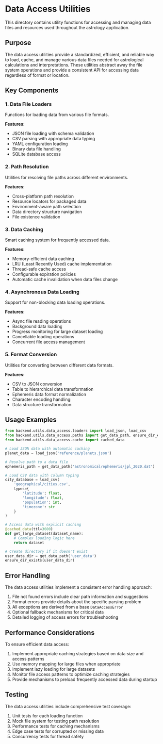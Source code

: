 # Data Access Utilities

This directory contains utility functions for accessing and managing data files and resources used throughout the astrology application.

## Purpose

The data access utilities provide a standardized, efficient, and reliable way to load, cache, and manage various data files needed for astrological calculations and interpretations. These utilities abstract away the file system operations and provide a consistent API for accessing data regardless of format or location.

## Key Components

### 1. Data File Loaders

Functions for loading data from various file formats.

**Features:**
- JSON file loading with schema validation
- CSV parsing with appropriate data typing
- YAML configuration loading
- Binary data file handling
- SQLite database access

### 2. Path Resolution

Utilities for resolving file paths across different environments.

**Features:**
- Cross-platform path resolution
- Resource locators for packaged data
- Environment-aware path selection
- Data directory structure navigation
- File existence validation

### 3. Data Caching

Smart caching system for frequently accessed data.

**Features:**
- Memory-efficient data caching
- LRU (Least Recently Used) cache implementation
- Thread-safe cache access
- Configurable expiration policies
- Automatic cache invalidation when data files change

### 4. Asynchronous Data Loading

Support for non-blocking data loading operations.

**Features:**
- Async file reading operations
- Background data loading
- Progress monitoring for large dataset loading
- Cancellable loading operations
- Concurrent file access management

### 5. Format Conversion

Utilities for converting between different data formats.

**Features:**
- CSV to JSON conversion
- Table to hierarchical data transformation
- Ephemeris data format normalization
- Character encoding handling
- Data structure transformation

## Usage Examples

```python
from backend.utils.data_access.loaders import load_json, load_csv
from backend.utils.data_access.paths import get_data_path, ensure_dir_exists
from backend.utils.data_access.cache import cached_data

# Load JSON data with automatic caching
planet_data = load_json('reference/planets.json')

# Resolve path to a data file
ephemeris_path = get_data_path('astronomical/ephemeris/jpl_2020.dat')

# Load CSV data with column typing
city_database = load_csv(
    'geographical/cities.csv',
    types={
        'latitude': float,
        'longitude': float,
        'population': int,
        'timezone': str
    }
)

# Access data with explicit caching
@cached_data(ttl=3600)
def get_large_dataset(dataset_name):
    # Complex loading logic here
    return dataset

# Create directory if it doesn't exist
user_data_dir = get_data_path('user_data')
ensure_dir_exists(user_data_dir)
```

## Error Handling

The data access utilities implement a consistent error handling approach:

1. File not found errors include clear path information and suggestions
2. Format errors provide details about the specific parsing problem
3. All exceptions are derived from a base `DataAccessError`
4. Optional fallback mechanisms for critical data
5. Detailed logging of access errors for troubleshooting

## Performance Considerations

To ensure efficient data access:

1. Implement appropriate caching strategies based on data size and access patterns
2. Use memory mapping for large files when appropriate
3. Implement lazy loading for large datasets
4. Monitor file access patterns to optimize caching strategies
5. Provide mechanisms to preload frequently accessed data during startup

## Testing

The data access utilities include comprehensive test coverage:

1. Unit tests for each loading function
2. Mock file system for testing path resolution
3. Performance tests for caching mechanisms
4. Edge case tests for corrupted or missing data
5. Concurrency tests for thread safety 